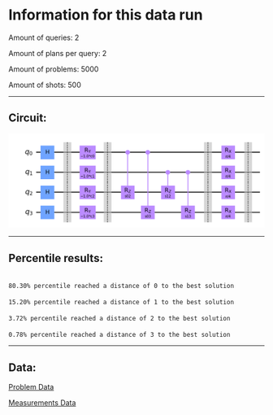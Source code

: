 # Information for this data run

Amount of queries: 2

Amount of plans per query: 2

Amount of problems: 5000

Amount of shots: 500

<hr>

## Circuit:

![Circuit](circuit.png)

<hr>

## Percentile results:

```

80.30% percentile reached a distance of 0 to the best solution

15.20% percentile reached a distance of 1 to the best solution

3.72% percentile reached a distance of 2 to the best solution

0.78% percentile reached a distance of 3 to the best solution

```

<hr>

## Data:

[Problem Data](problems.csv)

[Measurements Data](measurements.csv)


